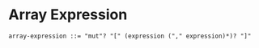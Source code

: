 # Array Expression

```ebnf
array-expression ::= "mut"? "[" (expression ("," expression)*)? "]"
```
